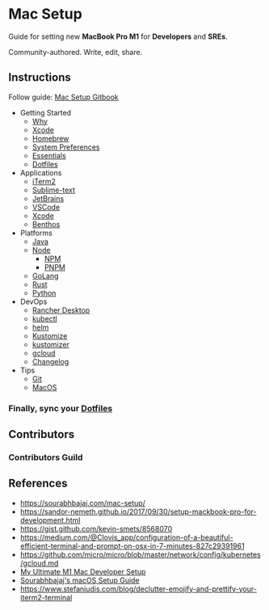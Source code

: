 # Mac Setup

Guide for setting new **MacBook Pro M1** for **Developers** and **SREs**.

Community-authored. Write, edit, share.

## Instructions

Follow guide: [Mac Setup Gitbook](https://xmlking.gitbook.io/macos-setup/)

- Getting Started
    - [Why](./docs/essentials/why.md)
    - [Xcode](./docs/essentials/xcode.md)
    - [Homebrew](./docs/essentials/brew.md)
    - [System Preferences](./docs/essentials/system-preferences.md)
    - [Essentials](./docs/essentials/essentials.md)
    - [Dotfiles](./docs/essentials/dotfiles.md)
- Applications
  - [iTerm2](./docs/apps/iterm2.md)
  - [Sublime-text](./docs/apps/sublime-text.md)
  - [JetBrains](./docs/apps/jetbrains.md)
  - [VSCode](./docs/apps/vscode.md)
  - [Xcode](./docs/apps/xcode.md)
  - [Benthos](./docs/apps/benthos.md)
- Platforms
    - [Java](docs/platforms/java/java.md)
    - [Node](docs/platforms/node/node.md)
        - [NPM](docs/platforms/node/npm.md)
        - [PNPM](docs/platforms/node/pnpm.md)
    - [GoLang](docs/platforms/go/golang.md)
    - [Rust](./docs/platforms/rust.md)
    - [Python](./docs/platforms/python.md)
- DevOps
    - [Rancher Desktop](docs/apps/rancher-desktop.md)
    - [kubectl](./docs/devops/kubectl.md)
    - [helm](./docs/devops/helm.md)
    - [Kustomize](./docs/devops/kustomize.md)
    - [kustomizer](./docs/devops/kustomizer.md)
    - [gcloud](docs/devops/cloud/gcloud.md)
    - [Changelog](./docs/devops/changelog.md)
- Tips
    - [Git](./docs/tips/git.md)
    - [MacOS](./docs/tips/macos.md)


### Finally, sync your [Dotfiles](./docs/essentials/dotfiles.md)

## Contributors

### Contributors Guild

## References

- https://sourabhbajaj.com/mac-setup/
- https://sandor-nemeth.github.io/2017/09/30/setup-mackbook-pro-for-development.html
- https://gist.github.com/kevin-smets/8568070
- https://medium.com/@Clovis_app/configuration-of-a-beautiful-efficient-terminal-and-prompt-on-osx-in-7-minutes-827c29391961
- https://github.com/micro/micro/blob/master/network/config/kubernetes/gcloud.md
- [My Ultimate M1 Mac Developer Setup](https://codeburst.io/my-ultimate-m1-mac-developer-setup-cfdb2daeed2d)
- [Sourabhbajaj's macOS Setup Guide](https://sourabhbajaj.com/mac-setup/index.html)
- https://www.stefanjudis.com/blog/declutter-emojify-and-prettify-your-iterm2-terminal